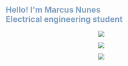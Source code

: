 <h2 style="color:#81a1c1">Hello! I'm Marcus Nunes <br> Electrical engineering student</h2>


<p align="center" href="https://github.com/mvsnunes/github-readme-stats"><img src="https://github-readme-stats.vercel.app/api?username=mvsnunes&show_icons=true&theme=nord"/> </p>


<p align="center" href="https://git.io/streak-stats"><img src="http://github-readme-streak-stats.herokuapp.com?user=mvsnunes&theme=nord&hide_border=true&date_format=j%20M%5B%20Y%5D"/> </p>



<p align="center" href="https://github.com/mvsnunes/github-readme-activity-graph"><img src="https://activity-graph.herokuapp.com/graph?username=mvsnunes&theme=nord"/> </p>




